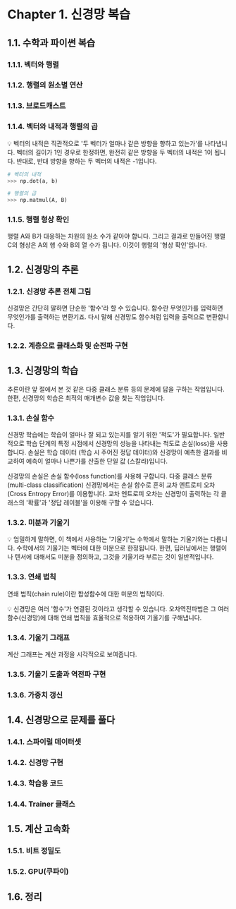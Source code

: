 # Chapter 1. 신경망 복습

## 1.1. 수학과 파이썬 복습

### 1.1.1. 벡터와 행렬

### 1.1.2. 행렬의 원소별 연산

### 1.1.3. 브로드캐스트

### 1.1.4. 벡터와 내적과 행렬의 곱

:bulb: 벡터의 내적은 직관적으로 '두 벡터가 얼마나 같은 방향을 향하고 있는가'를 나타냅니다. 벡터의 길이가 1인 경우로 한정하면, 완전히 같은 방향을 두 벡터의 내적은 1이 됩니다. 반대로, 반대 방향을 향하는 두 벡터의 내적은 -1입니다.

```Python
# 벡터의 내적
>>> np.dot(a, b)

# 행렬의 곱
>>> np.matmul(A, B)
```

### 1.1.5. 행렬 형상 확인

행렬 A와 B가 대응하는 차원의 원소 수가 같아야 합니다. 그리고 결과로 만들어진 행렬 C의 형상은 A의 행 수와 B의 열 수가 됩니다. 이것이 행렬의 '형상 확인'입니다.

## 1.2. 신경망의 추론

### 1.2.1. 신경망 추론 전체 그림

신경망은 간단히 말하면 단순한 '함수'라 할 수 있습니다. 함수란 무엇인가를 입력하면 무엇인가를 출력하는 변환기죠. 다시 말해 신경망도 함수처럼 입력을 출력으로 변환합니다.

### 1.2.2. 계층으로 클래스화 및 순전파 구현

## 1.3. 신경망의 학습

추론이란 앞 절에서 본 것 같은 다중 클래스 분류 등의 문제에 답을 구하는 작업입니다. 한편, 신경망의 학습은 최적의 매개변수 값을 찾는 작업입니다.

### 1.3.1. 손실 함수

신경망 학습에는 학습이 얼마나 잘 되고 있는지를 알기 위한 '척도'가 필요합니다. 일반적으로 학습 단계의 특정 시점에서 신경망의 성능을 나타내는 척도로 손실(loss)을 사용합니다. 손실은 학습 데이터 (학습 시 주어진 정답 데이터)와 신경망이 예측한 결과를 비교하여 예측이 얼마나 나쁜가를 산출한 단일 값 (스칼라)입니다.

신경망의 손실은 손실 함수(loss function)를 사용해 구합니다. 다중 클래스 분류(multi-class classification) 신경망에서는 손실 함수로 흔히 교차 엔트로피 오차(Cross Entropy Error)를 이용합니다. 교차 엔트로피 오차는 신경망이 출력하는 각 클래스의 '확률'과 '정답 레이블'을 이용해 구할 수 있습니다.

### 1.3.2. 미분과 기울기

:bulb: 엄밀하게 말하면, 이 책에서 사용하는 '기울기'는 수학에서 말하는 기울기와는 다릅니다. 수학에서의 기울기는 벡터에 대한 미분으로 한정됩니다. 한편, 딥러닝에서는 행렬이나 텐서에 대해서도 미분을 정의하고, 그것을 기울기라 부르는 것이 일반적입니다.

### 1.3.3. 연쇄 법칙

연쇄 법칙(chain rule)이란 합성함수에 대한 미분의 법칙이다.

:bulb: 신경망은 여러 '함수'가 연결된 것이라고 생각할 수 있습니다. 오차역전파법은 그 여러 함수(신경망)에 대해 연쇄 법칙을 효율적으로 적용하여 기울기를 구해냅니다.

### 1.3.4. 기울기 그래프

계산 그래프는 계산 과정을 시각적으로 보여줍니다. 

### 1.3.5. 기울기 도출과 역전파 구현

### 1.3.6. 가중치 갱신

## 1.4. 신경망으로 문제를 풀다

### 1.4.1. 스파이럴 데이터셋

### 1.4.2. 신경망 구현

### 1.4.3. 학습용 코드

### 1.4.4. Trainer 클래스

## 1.5. 계산 고속화

### 1.5.1. 비트 정밀도

### 1.5.2. GPU(쿠파이)

## 1.6. 정리
